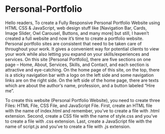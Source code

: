 # Personal-Portfolio

Hello readers, To create a Fully Responsive Personal Portfolio Website using HTML CSS & JavaScript, web design stuff like [Navigation Bar, Cards, Image Slider, Owl Carousel, Buttons, and many more] but still, I haven’t created a full website and now it’s time to create a portfolio website.
Personal portfolio sites are consistent that need to be taken care of throughout your work. It gives a convenient way for potential clients to view your work while also letting you expand on your skills/experiences and services.
On this site [Personal Portfolio], there are five sections on one page – Home, About, Services, Skills, and Contact, and each section is attractive and eye-catching. On the home page of this site, on the top, there is a sticky navigation bar with a logo on the left side and some navigation links are on the right side.
On the left side of the home page, there are texts which are about the author’s name, profession, and a button labeled “Hire me”.

To create this website (Personal Portfolio Website), you need to create three Files: HTML File, CSS File, and JavaScript File.
First, create an HTML file with the name of index.html and remember, you’ve to create a file with .html extension.
Second, create a CSS file with the name of style.css and you’ve to create a file with .css extension.
Last, create a JavaScript file with the name of script.js and you’ve to create a file with .js extension.




